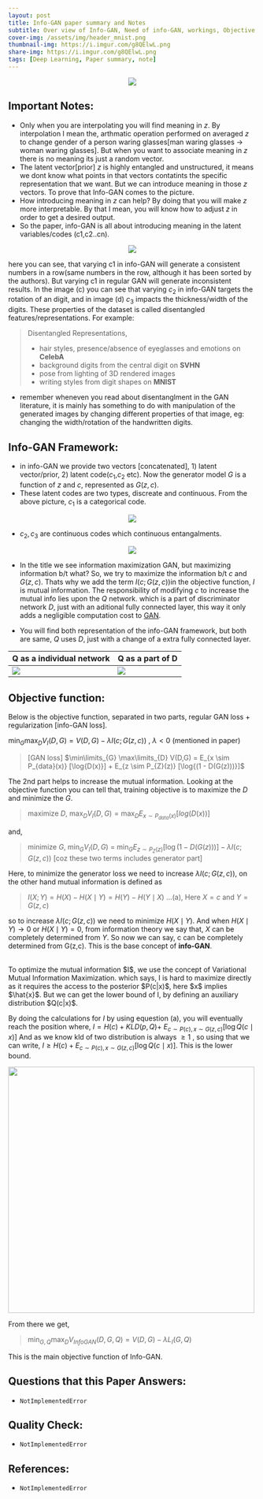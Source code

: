 ```yaml
---
layout: post
title: Info-GAN paper summary and Notes
subtitle: Over view of Info-GAN, Need of info-GAN, workings, Objective function, derivations. 
cover-img: /assets/img/header_mnist.png
thumbnail-img: https://i.imgur.com/g8QElwL.png
share-img: https://i.imgur.com/g8QElwL.png
tags: [Deep Learning, Paper summary, note]
---
```



<!-- ## GAN: Generative Adversarial Nets Paper Review and Notes: -->

<p align="center">
<img src="https://i.imgur.com/TeZe344.png">
</p>



## Important Notes: 

- Only when you are interpolating you will find meaning in $z$. By interpolation I mean the, arthmatic operation performed on averaged $z$ to change gender of a person waring glasses[man waring glasses -> woman waring glasses]. But when you want to associate meaning in $z$ there is no meaning its just a random vector.
- The latent vector[prior] $z$ is highly entangled and unstructured, it means we dont know what points in that vectors contatints the specific representation that we want. But we can introduce meaning in those $z$ vectors. To prove that Info-GAN comes to the picture. 
- How introducing meaning in $z$ can help? By doing that you will make $z$ more interpretable. By that I mean, you will know how to adjust $z$ in order to get a desired output.
- So the paper, info-GAN is all about introducing meaning in the latent variables/codes (c1,c2..cn).  


<p align="center">
<img src="https://i.imgur.com/oiDGrAe.png">
</p>

here you can see, that varying c1 in info-GAN will generate a consistent numbers in a row(same numbers in the row, although it has been sorted by the authors). But varying c1 in regular GAN will generate inconsistent results. In the image (c) you can see that varying $c_2$ in info-GAN targets the rotation of an digit, and in image (d) $c_3$ impacts the thickness/width of the digits. These properties of the dataset is called disentangled features/representations. For example:

> Disentangled Representations,
> - hair styles, presence/absence of eyeglasses and emotions on **CelebA**
> - background digits from the central digit on **SVHN**
> - pose from lighting of 3D rendered images
> - writing styles from digit shapes on **MNIST**

- remember wheneven you read about disentanglment in the GAN literature, it is mainly has something to do with manipulation of the generated images by changing different properties of that image, eg: changing the width/rotation of the handwritten digits.


## Info-GAN Framework:
- in info-GAN we provide two vectors [concatenated], 1) latent vector/prior, 2) latent code($c_1$,$c_2$ etc). Now the generator model $G$ is a function of $z$ and $c$, represented as $G(z,c)$.
- These latent codes are two types, discreate and continuous. From the above picture, $c_1$ is a categorical code.


<p align="center">
<img src="https://i.imgur.com/L8yg2ir.png">
</p>

- $c_2, c_3$ are continuous codes which continuous entangalments.

<p align="center">
<img src="https://i.imgur.com/oBy4WqU.png">
</p>

- In the title we see information maximization GAN, but maximizing information b/t what? So, we try to maximize the information b/t $c$ and $G(z,c)$. Thats why we add the term $I(c;G(z,c))$in the objective function, $I$ is mutual information. The responsibility of modifying $c$ to increase the mutual info lies upon the $Q$ network. which is a part of discriminator network $D$, just with an aditional fully connected layer, this way it only adds a negligible computation cost to [GAN](https://soumya997.github.io/2022-04-15-gan-paper-summary/). 

- You will find both representation of the info-GAN framework, but both are same, $Q$ uses $D$, just with a change of a extra fully connected layer.

| Q as a individual network | Q as a part of D |
|-------|--------|
| <img src="https://i.imgur.com/g8QElwL.png"> | <img src="https://miro.medium.com/max/1086/1*c0wSI0WJR9-yagc0ruFGGg.png">  |

## Objective function:
Below is the objective function, separated in two parts, regular GAN loss + regularization [info-GAN loss].

$\min_{G} \max_{D} V_{I}(D, G)=V(D, G)- \lambda I(c ; G(z, c))$ , $\lambda < 0$  (mentioned in paper)

> [GAN loss] $\min\limits_{G} \max\limits_{D} V(D,G) = E_{x \sim P_{data}(x)}  [\log{D(x)}] + E_{z \sim P_{Z}(z)}  [\log{(1 - D(G(z)))}]$ 



The 2nd part helps to increase the mutual information. Looking at the objective function you can tell that, training objective is to maximize the $D$ and minimize the $G$. 

> maximize $D$, $\max_{D} V_{I}(D, G) = \max_{D} E_{x \sim P_{data}(x)}  [log(D(x))]$

and,

> minimize $G$, $\min_{G} V_{I}(D, G)$ = $\min_{G} E_{z \sim P_{Z}(z)}  [\log{(1 - D(G(z)))}] -\lambda I(c ; G(z, c))$ 
> [coz these two terms includes generator part]


Here, to minimize the generator loss we need to increase $\lambda I(c ; G(z, c))$, on the other hand mutual information is defined as 

> $I(X ; Y)=H(X)-H(X \mid Y)=H(Y)-H(Y \mid X)$ ...(a), Here $X = c$ and $Y = G(z,c)$

so to increase $\lambda I(c ; G(z, c))$ we need to minimize $H(X \mid Y)$.
And when $H(X \mid Y) \to 0$ or $H(X \mid Y) = 0$, from information theory we say that, $X$ can be completely determined from $Y$. So now we can say, c can be completely determined from G(z,c). This is the base concept of **info-GAN**. 

<br>
To optimize the mutual information $I$, we use the concept of Variational Mutual Information Maximization. which says, I is hard to maximize directly as it requires the access to the posterior $P(c|x)$, here $x$ implies $\hat{x}$. But we can get the lower bound of I, by defining an auxiliary distribution $Q(c|x)$. 
<br>

By doing the calculations for $I$ by using equestion (a), you will eventually reach the position where, $I = H(c) + KLD(p,Q) +$ $E_{c \sim P(c), x \sim G(z, c)}[\log Q(c \mid x)]$ 
 And as we know kld of two distribution is always $\geq 1$ , so using that we can write, $I \geq H(c) + E_{c \sim P(c), x \sim G(z, c)}[\log Q(c \mid x)]$. This is the lower bound.

<img width="500" src="https://i.imgur.com/blQpcDt.png">

 From there we get,
 > $\min_{G, Q} \max_{D} V_{InfoGAN }(D, G, Q) = V(D, G) -\lambda L_{I}(G, Q)$

This is the main objective function of Info-GAN.

## Questions that this Paper Answers:
- ```NotImplementedError```
## Quality Check:
- ```NotImplementedError```
## References:
- ```NotImplementedError```

























